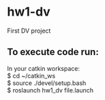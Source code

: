 # hw1-dv

First DV project  

## To execute code run:  

In your catkin workspace:  
    $ cd ~/catkin_ws  
    $ source ./devel/setup.bash  
    $ roslaunch hw1_dv file.launch  
